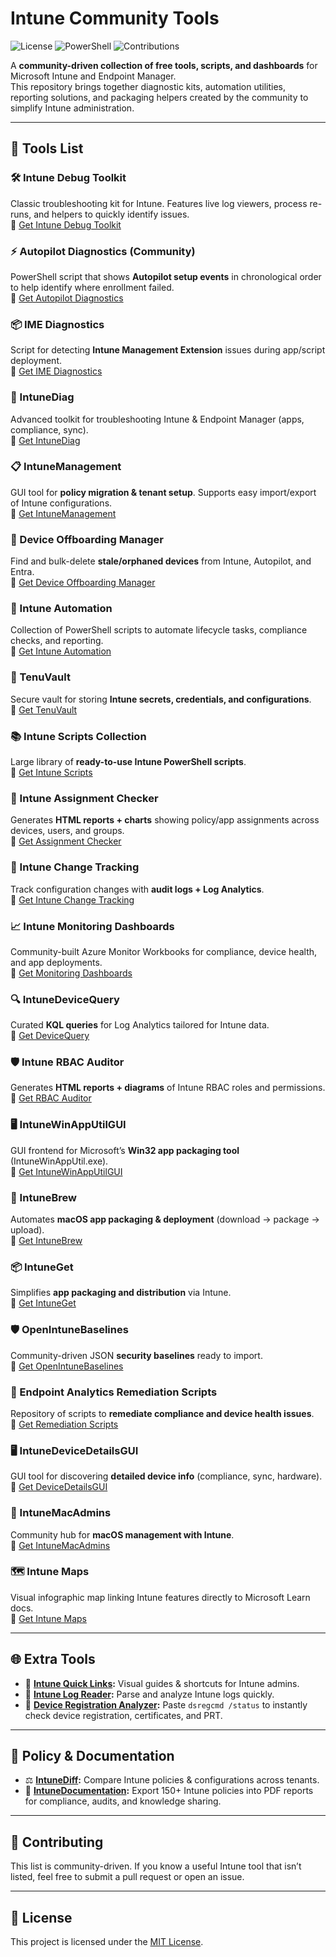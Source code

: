 # Intune Community Tools

![License](https://img.shields.io/badge/license-MIT-blue.svg)
![PowerShell](https://img.shields.io/badge/PowerShell-5.1%2B-blue.svg)
![Contributions](https://img.shields.io/badge/contributions-welcome-green.svg)

A **community-driven collection of free tools, scripts, and dashboards** for Microsoft Intune and Endpoint Manager.  
This repository brings together diagnostic kits, automation utilities, reporting solutions, and packaging helpers created by the community to simplify Intune administration.

---

## 🚀 Tools List

### 🛠 Intune Debug Toolkit  
Classic troubleshooting kit for Intune. Features live log viewers, process re-runs, and helpers to quickly identify issues.  
🔗 [Get Intune Debug Toolkit](https://github.com/okieselbach/IntuneDebugToolkit)

### ⚡ Autopilot Diagnostics (Community)  
PowerShell script that shows **Autopilot setup events** in chronological order to help identify where enrollment failed.  
🔗 [Get Autopilot Diagnostics](https://github.com/andrew-s-taylor/autopilot-diag)

### 📦 IME Diagnostics  
Script for detecting **Intune Management Extension** issues during app/script deployment.  
🔗 [Get IME Diagnostics](https://github.com/petripaavola/IME-Diagnostics)

### 🔧 IntuneDiag  
Advanced toolkit for troubleshooting Intune & Endpoint Manager (apps, compliance, sync).  
🔗 [Get IntuneDiag](https://github.com/microsoft/IntuneDiag)

### 📋 IntuneManagement  
GUI tool for **policy migration & tenant setup**. Supports easy import/export of Intune configurations.  
🔗 [Get IntuneManagement](https://github.com/mickekarlsson/IntuneManagement)

### 🧹 Device Offboarding Manager  
Find and bulk-delete **stale/orphaned devices** from Intune, Autopilot, and Entra.  
🔗 [Get Device Offboarding Manager](https://github.com/ugurkocde/DeviceOffboardingManager)

### 🤖 Intune Automation  
Collection of PowerShell scripts to automate lifecycle tasks, compliance checks, and reporting.  
🔗 [Get Intune Automation](https://github.com/ugurkocde/IntuneAutomation)

### 🔐 TenuVault  
Secure vault for storing **Intune secrets, credentials, and configurations**.  
🔗 [Get TenuVault](https://github.com/ugurkocde/TenuVault)

### 📚 Intune Scripts Collection  
Large library of **ready-to-use Intune PowerShell scripts**.  
🔗 [Get Intune Scripts](https://github.com/JayRHa/Intune-Scripts)

### 📑 Intune Assignment Checker  
Generates **HTML reports + charts** showing policy/app assignments across devices, users, and groups.  
🔗 [Get Assignment Checker](https://github.com/ugurkocde/IntuneAssignmentChecker)

### 📜 Intune Change Tracking  
Track configuration changes with **audit logs + Log Analytics**.  
🔗 [Get Intune Change Tracking](https://github.com/niklastinner/IntuneChangeTracking)

### 📈 Intune Monitoring Dashboards  
Community-built Azure Monitor Workbooks for compliance, device health, and app deployments.  
🔗 [Get Monitoring Dashboards](https://github.com/Microsoft/IntuneMonitoring)

### 🔍 IntuneDeviceQuery  
Curated **KQL queries** for Log Analytics tailored for Intune data.  
🔗 [Get DeviceQuery](https://github.com/ugurkocde/IntuneDeviceQuery)

### 🛡 Intune RBAC Auditor  
Generates **HTML reports + diagrams** of Intune RBAC roles and permissions.  
🔗 [Get RBAC Auditor](https://github.com/ugurkocde/IntuneRBAC)

### 🖥 IntuneWinAppUtilGUI  
GUI frontend for Microsoft’s **Win32 app packaging tool** (IntuneWinAppUtil.exe).  
🔗 [Get IntuneWinAppUtilGUI](https://github.com/mabdulkadr/IntuneWinAppUtilGUI)

### 🍏 IntuneBrew  
Automates **macOS app packaging & deployment** (download → package → upload).  
🔗 [Get IntuneBrew](https://github.com/ugurkocde/IntuneBrew)

### 📦 IntuneGet  
Simplifies **app packaging and distribution** via Intune.  
🔗 [Get IntuneGet](https://github.com/Microsoft/IntuneGet)

### 🛡 OpenIntuneBaselines  
Community-driven JSON **security baselines** ready to import.  
🔗 [Get OpenIntuneBaselines](https://github.com/jamesrobinson/IntuneBaselines)

### 🔧 Endpoint Analytics Remediation Scripts  
Repository of scripts to **remediate compliance and device health issues**.  
🔗 [Get Remediation Scripts](https://github.com/jannikreinhard/EndpointAnalyticsRemediations)

### 🖥 IntuneDeviceDetailsGUI  
GUI tool for discovering **detailed device info** (compliance, sync, hardware).  
🔗 [Get DeviceDetailsGUI](https://github.com/petripaavola/IntuneDeviceDetailsGUI)

### 🍎 IntuneMacAdmins  
Community hub for **macOS management with Intune**.  
🔗 [Get IntuneMacAdmins](https://github.com/ugurkocde/IntuneMacAdmins)

### 🗺 Intune Maps  
Visual infographic map linking Intune features directly to Microsoft Learn docs.  
🔗 [Get Intune Maps](https://intunemaps.com/)

---

## 🌐 Extra Tools

- 🔗 **[Intune Quick Links](https://www.intuneqlinks.net/):** Visual guides & shortcuts for Intune admins.  
- 🔗 **[Intune Log Reader](https://github.com/pathaksomesh06/Intune-Log-Reader-for-Windows):** Parse and analyze Intune logs quickly.  
- 🔗 **[Device Registration Analyzer](https://www.intunediag.com/):** Paste `dsregcmd /status` to instantly check device registration, certificates, and PRT.  

---

## 📑 Policy & Documentation

- ⚖️ **[IntuneDiff](https://intunediff.com/):** Compare Intune policies & configurations across tenants.  
- 📄 **[IntuneDocumentation](https://www.intunedocumentation.com/):** Export 150+ Intune policies into PDF reports for compliance, audits, and knowledge sharing.  

---

## 🤝 Contributing
This list is community-driven. If you know a useful Intune tool that isn’t listed, feel free to submit a pull request or open an issue.

---

## 📜 License
This project is licensed under the [MIT License](https://opensource.org/licenses/MIT).

